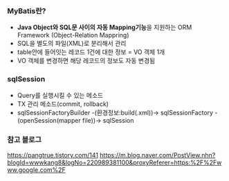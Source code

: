 ### MyBatis란?

- **Java Object와 SQL문 사이의 자동 Mapping기능**을 지원하는 ORM Framework (Object-Relation Mappring)
- SQL을 별도의 파일(XML)로 분리해서 관리
- table안에 들어잇는 레코드 1건에 대한 정보 = VO 객체 1개
- VO 객체를 변경하면 해당 레코드의 정보도 자동 변경됨

### sqlSession

- Query를 실행시킬 수 있는 메소드 <br>
- TX 관리 메소드(commit, rollback) <br>
- sqlSessionFactoryBuilder -(환경정보:build(.xml))-> sqlSessionFactory -(openSession(mapper file))-> sqlSession

### 참고 블로그
https://pangtrue.tistory.com/141
https://m.blog.naver.com/PostView.nhn?blogId=wwwkang8&logNo=220989381100&proxyReferer=https:%2F%2Fwww.google.com%2F
